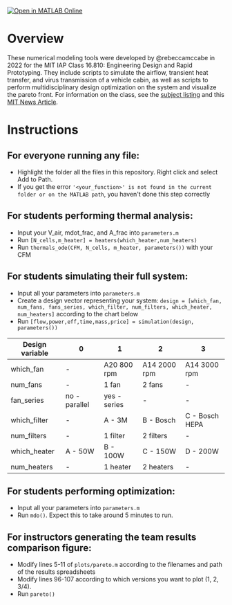 [![Open in MATLAB Online](https://www.mathworks.com/images/responsive/global/open-in-matlab-online.svg)](https://matlab.mathworks.com/open/github/v1?repo=rebeccamccabe/MIT_GEL_D-PRO)

# Overview
These numerical modeling tools were developed by @rebeccamccabe in 2022 for the MIT IAP Class 16.810: Engineering Design and Rapid Prototyping.
They include scripts to simulate the airflow, transient heat transfer, and virus transmission of a vehicle cabin, 
as well as scripts to perform multidisciplinary design optimization on the system and visualize the pareto front.
For information on the class, see the [subject listing](https://student.mit.edu/catalog/search.cgi?search=16.810) 
and this [MIT News Article](https://news.mit.edu/2022/mit-engineering-design-rapid-prototyping-course-gets-refresh-0304).

# Instructions
## For everyone running any file:
- Highlight the folder all the files in this repository. Right click and select Add to Path. 
- If you get the error `'<your_function>' is not found in the current folder or on the MATLAB path`, you haven't done this step correctly

## For students performing thermal analysis:
- Input your V_air, mdot_frac, and A_frac into `parameters.m`
- Run `[N_cells,m_heater] = heaters(which_heater,num_heaters)`
- Run `thermals_ode(CFM, N_cells, m_heater, parameters())` with your CFM

## For students simulating their full system:
- Input all your parameters into `parameters.m`
- Create a design vector representing your system: `design = [which_fan, num_fans,
        fans_series, which_filter, num_filters, which_heater, num_heaters]` according to the chart below
- Run `[flow,power,eff,time,mass,price] = simulation(design, parameters())`

| Design variable    | 0 | 1 | 2 | 3 |
| -----------  | --- | --- | --- | --- |
| which_fan    | - | A20 800 rpm | A14 2000 rpm | A14 3000 rpm |
| num_fans     | - | 1 fan | 2 fans | - |
| fan_series   |  no - parallel  | yes - series| - | - |
| which_filter | - | A - 3M | B - Bosch | C - Bosch HEPA |
| num_filters  | - | 1 filter | 2 filters | - |
| which_heater | A - 50W | B - 100W | C - 150W | D - 200W |
| num_heaters  | - | 1 heater | 2 heaters | - | 

## For students performing optimization:
- Input all your parameters into `parameters.m`
- Run `mdo()`. Expect this to take around 5 minutes to run.

## For instructors generating the team results comparison figure:
- Modify lines 5-11 of `plots/pareto.m` according to the filenames and path of the results spreadsheets
- Modify lines 96-107 according to which versions you want to plot (1, 2, 3/4).
- Run `pareto()`
